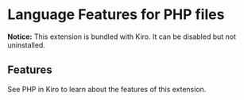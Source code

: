 # Language Features for PHP files

**Notice:** This extension is bundled with Kiro. It can be disabled but not uninstalled.

## Features

See PHP in Kiro to learn about the features of this extension.
